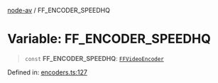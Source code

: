 [node-av](../globals.md) / FF\_ENCODER\_SPEEDHQ

# Variable: FF\_ENCODER\_SPEEDHQ

> `const` **FF\_ENCODER\_SPEEDHQ**: [`FFVideoEncoder`](../type-aliases/FFVideoEncoder.md)

Defined in: [encoders.ts:127](https://github.com/seydx/av/blob/f8631fc881b394300b1479f511d55cf1c370a87f/src/constants/encoders.ts#L127)
